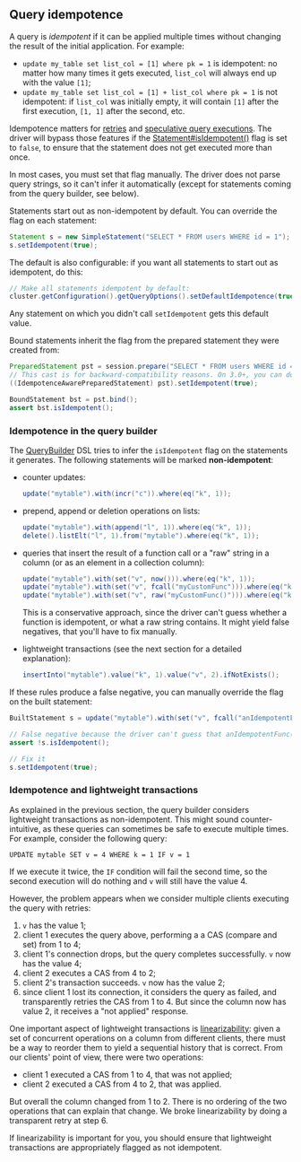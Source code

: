 <!--
Licensed to the Apache Software Foundation (ASF) under one
or more contributor license agreements.  See the NOTICE file
distributed with this work for additional information
regarding copyright ownership.  The ASF licenses this file
to you under the Apache License, Version 2.0 (the
"License"); you may not use this file except in compliance
with the License.  You may obtain a copy of the License at

  http://www.apache.org/licenses/LICENSE-2.0

Unless required by applicable law or agreed to in writing,
software distributed under the License is distributed on an
"AS IS" BASIS, WITHOUT WARRANTIES OR CONDITIONS OF ANY
KIND, either express or implied.  See the License for the
specific language governing permissions and limitations
under the License.
-->

## Query idempotence

A query is *idempotent* if it can be applied multiple times without changing the result of the initial application. For
example:

* `update my_table set list_col = [1] where pk = 1` is idempotent: no matter how many times it gets executed, `list_col`
  will always end up with the value `[1]`;
* `update my_table set list_col = [1] + list_col where pk = 1` is not idempotent: if `list_col` was initially empty,
  it will contain `[1]` after the first execution, `[1, 1]` after the second, etc.

Idempotence matters for [retries](../retries/) and [speculative query executions](../speculative_execution/). The driver
will bypass those features if the [Statement#isIdempotent()][isIdempotent] flag is set to `false`, to ensure that the
statement does not get executed more than once.

In most cases, you must set that flag manually. The driver does not parse query strings, so it can't infer it
automatically (except for statements coming from the query builder, see below).

Statements start out as non-idempotent by default. You can override the flag on each statement:

```java
Statement s = new SimpleStatement("SELECT * FROM users WHERE id = 1");
s.setIdempotent(true);
```

The default is also configurable: if you want all statements to start out as idempotent, do this:

```java
// Make all statements idempotent by default:
cluster.getConfiguration().getQueryOptions().setDefaultIdempotence(true);
```

Any statement on which you didn't call `setIdempotent` gets this default value.

Bound statements inherit the flag from the prepared statement they were created from:

```java
PreparedStatement pst = session.prepare("SELECT * FROM users WHERE id = ?");
// This cast is for backward-compatibility reasons. On 3.0+, you can do pst.setIdempotent(true) directly
((IdempotenceAwarePreparedStatement) pst).setIdempotent(true);

BoundStatement bst = pst.bind();
assert bst.isIdempotent();
```

### Idempotence in the query builder

The [QueryBuilder] DSL tries to infer the `isIdempotent` flag on the statements it generates. The following statements
will be marked **non-idempotent**:

* counter updates:

    ```java
    update("mytable").with(incr("c")).where(eq("k", 1));
    ```
* prepend, append or deletion operations on lists:

    ```java
    update("mytable").with(append("l", 1)).where(eq("k", 1));
    delete().listElt("l", 1).from("mytable").where(eq("k", 1));
    ```
* queries that insert the result of a function call or a "raw" string in a column (or as an element in a collection
  column):

    ```java
    update("mytable").with(set("v", now())).where(eq("k", 1));
    update("mytable").with(set("v", fcall("myCustomFunc"))).where(eq("k", 1));
    update("mytable").with(set("v", raw("myCustomFunc()"))).where(eq("k", 1));
    ```

    This is a conservative approach, since the driver can't guess whether a function is idempotent, or what a raw string
    contains. It might yield false negatives, that you'll have to fix manually.

* lightweight transactions (see the next section for a detailed explanation):

    ```java
    insertInto("mytable").value("k", 1).value("v", 2).ifNotExists();
    ```

If these rules produce a false negative, you can manually override the flag on the built statement:

```java
BuiltStatement s = update("mytable").with(set("v", fcall("anIdempotentFunc"))).where(eq("k", 1));

// False negative because the driver can't guess that anIdempotentFunc() is safe
assert !s.isIdempotent();

// Fix it
s.setIdempotent(true);
```


### Idempotence and lightweight transactions

As explained in the previous section, the query builder considers lightweight transactions as non-idempotent. This might
sound counter-intuitive, as these queries can sometimes be safe to execute multiple times. For example, consider the
following query:

```
UPDATE mytable SET v = 4 WHERE k = 1 IF v = 1
```

If we execute it twice, the `IF` condition will fail the second time, so the second execution will do nothing and `v`
will still have the value 4.

However, the problem appears when we consider multiple clients executing the query with retries:

1. `v` has the value 1;
2. client 1 executes the query above, performing a a CAS (compare and set) from 1 to 4;
3. client 1's connection drops, but the query completes successfully. `v` now has the value 4;
4. client 2 executes a CAS from 4 to 2;
5. client 2's transaction succeeds. `v` now has the value 2;
6. since client 1 lost its connection, it considers the query as failed, and transparently retries the CAS from 1 to 4.
   But since the column now has value 2, it receives a "not applied" response.

One important aspect of lightweight transactions is [linearizability]: given a set of concurrent operations on a column
from different clients, there must be a way to reorder them to yield a sequential history that is correct. From our
clients' point of view, there were two operations:

* client 1 executed a CAS from 1 to 4, that was not applied;
* client 2 executed a CAS from 4 to 2, that was applied.

But overall the column changed from 1 to 2. There is no ordering of the two operations that can explain that change. We
broke linearizability by doing a transparent retry at step 6.

If linearizability is important for you, you should ensure that lightweight transactions are appropriately flagged as
not idempotent.

[isIdempotent]:          https://docs.datastax.com/en/drivers/java/3.10/com/datastax/driver/core/Statement.html#isIdempotent--
[setDefaultIdempotence]: https://docs.datastax.com/en/drivers/java/3.10/com/datastax/driver/core/QueryOptions.html#setDefaultIdempotence-boolean-
[QueryBuilder]:          https://docs.datastax.com/en/drivers/java/3.10/com/datastax/driver/core/querybuilder/QueryBuilder.html

[linearizability]: https://en.wikipedia.org/wiki/Linearizability#Definition_of_linearizability
